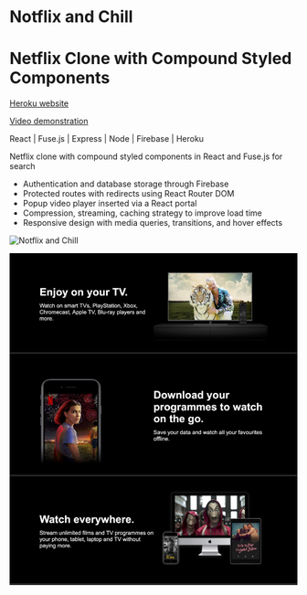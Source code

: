 # **Notflix and Chill**

# Netflix Clone with Compound Styled Components

[Heroku website](https://notflix-and-chill.herokuapp.com/)

[Video demonstration](https://www.youtube.com/watch?v=uga2Biv_HH0)

React | Fuse.js | Express | Node | Firebase | Heroku

Netflix clone with compound styled components in React and Fuse.js for search

- Authentication and database storage through Firebase
- Protected routes with redirects using React Router DOM
- Popup video player inserted via a React portal
- Compression, streaming, caching strategy to improve load time
- Responsive design with media queries, transitions, and hover effects

![Notflix and Chill](images/readme/notflix-and-chill.png)

![Jumbotrons](images/readme/jumbotrons.jpg)

